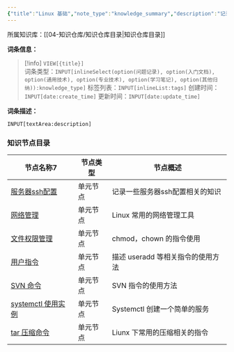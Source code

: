 ```yaml
---
{"title":"Linux 基础","note_type":"knowledge_summary","description":"记录一些Linux基础相关的知识","tags":["Linux"],"create_time":"2024-07-11","update_time":"2025-02-19","dg-home":false,"dg-publish":true,"aliase":[],"knowledge_type":"通用技术","root":"知识仓库目录","permalink":"/04-知识仓库/归纳目录/03-通用技术/Linux 基础/","dgPassFrontmatter":true,"noteIcon":"","created":"2024-07-11","updated":"2025-02-19"}
---
```



所属知识库：[[04-知识仓库/知识仓库目录\|知识仓库目录]]

**词条信息：**

> [!info] `VIEW[{title}]`  
> 词条类型：`INPUT[inlineSelect(option(问题记录), option(入门文档), option(通用技术), option(专业技术), option(学习笔记), option(其他归纳)):knowledge_type]` 标签列表：`INPUT[inlineList:tags]` 创建时间：`INPUT[date:create_time]` 更新时间：`INPUT[date:update_time]`

**词条描述：**

`INPUT[textArea:description]`

### 知识节点目录

<div><table class="dataview table-view-table"><thead class="table-view-thead"><tr class="table-view-tr-header"><th class="table-view-th"><span data-tag-name="p" class="el-p">节点名称</span><span class="dataview small-text">7</span></th><th class="table-view-th"><span data-tag-name="p" class="el-p">节点类型</span></th><th class="table-view-th"><span data-tag-name="p" class="el-p">节点概述</span></th></tr></thead><tbody class="table-view-tbody"><tr><td><span data-tag-name="p" class="el-p"><a data-tooltip-position="top" aria-label="04-知识仓库/知识单元/03-通用技术/Linux 基础/服务器ssh配置.md" data-href="04-知识仓库/知识单元/03-通用技术/Linux 基础/服务器ssh配置.md" href="04-知识仓库/知识单元/03-通用技术/Linux 基础/服务器ssh配置.md" class="internal-link" target="_blank" rel="noopener nofollow">服务器ssh配置</a></span></td><td><span data-tag-name="p" class="el-p">单元节点</span></td><td><span data-tag-name="p" class="el-p">记录一些服务器ssh配置相关的知识</span></td></tr><tr><td><span data-tag-name="p" class="el-p"><a data-tooltip-position="top" aria-label="04-知识仓库/知识单元/03-通用技术/Linux 基础/网络管理.md" data-href="04-知识仓库/知识单元/03-通用技术/Linux 基础/网络管理.md" href="04-知识仓库/知识单元/03-通用技术/Linux 基础/网络管理.md" class="internal-link" target="_blank" rel="noopener nofollow">网络管理</a></span></td><td><span data-tag-name="p" class="el-p">单元节点</span></td><td><span data-tag-name="p" class="el-p">Linux 常用的网络管理工具</span></td></tr><tr><td><span data-tag-name="p" class="el-p"><a data-tooltip-position="top" aria-label="04-知识仓库/知识单元/03-通用技术/Linux 基础/文件权限管理.md" data-href="04-知识仓库/知识单元/03-通用技术/Linux 基础/文件权限管理.md" href="04-知识仓库/知识单元/03-通用技术/Linux 基础/文件权限管理.md" class="internal-link" target="_blank" rel="noopener nofollow">文件权限管理</a></span></td><td><span data-tag-name="p" class="el-p">单元节点</span></td><td><span data-tag-name="p" class="el-p">chmod，chown 的指令使用</span></td></tr><tr><td><span data-tag-name="p" class="el-p"><a data-tooltip-position="top" aria-label="04-知识仓库/知识单元/03-通用技术/Linux 基础/用户指令.md" data-href="04-知识仓库/知识单元/03-通用技术/Linux 基础/用户指令.md" href="04-知识仓库/知识单元/03-通用技术/Linux 基础/用户指令.md" class="internal-link" target="_blank" rel="noopener nofollow">用户指令</a></span></td><td><span data-tag-name="p" class="el-p">单元节点</span></td><td><span data-tag-name="p" class="el-p">描述 useradd 等相关指令的使用方法</span></td></tr><tr><td><span data-tag-name="p" class="el-p"><a data-tooltip-position="top" aria-label="04-知识仓库/知识单元/03-通用技术/Linux 基础/SVN 命令.md" data-href="04-知识仓库/知识单元/03-通用技术/Linux 基础/SVN 命令.md" href="04-知识仓库/知识单元/03-通用技术/Linux 基础/SVN 命令.md" class="internal-link" target="_blank" rel="noopener nofollow">SVN 命令</a></span></td><td><span data-tag-name="p" class="el-p">单元节点</span></td><td><span data-tag-name="p" class="el-p">SVN 指令的使用方法</span></td></tr><tr><td><span data-tag-name="p" class="el-p"><a data-tooltip-position="top" aria-label="04-知识仓库/知识单元/03-通用技术/Linux 基础/systemctl 使用实例.md" data-href="04-知识仓库/知识单元/03-通用技术/Linux 基础/systemctl 使用实例.md" href="04-知识仓库/知识单元/03-通用技术/Linux 基础/systemctl 使用实例.md" class="internal-link" target="_blank" rel="noopener nofollow">systemctl 使用实例</a></span></td><td><span data-tag-name="p" class="el-p">单元节点</span></td><td><span data-tag-name="p" class="el-p">Systemctl 创建一个简单的服务</span></td></tr><tr><td><span data-tag-name="p" class="el-p"><a data-tooltip-position="top" aria-label="04-知识仓库/知识单元/03-通用技术/Linux 基础/tar 压缩命令.md" data-href="04-知识仓库/知识单元/03-通用技术/Linux 基础/tar 压缩命令.md" href="04-知识仓库/知识单元/03-通用技术/Linux 基础/tar 压缩命令.md" class="internal-link" target="_blank" rel="noopener nofollow">tar 压缩命令</a></span></td><td><span data-tag-name="p" class="el-p">单元节点</span></td><td><span data-tag-name="p" class="el-p">Liunx 下常用的压缩相关的指令</span></td></tr></tbody></table></div>
